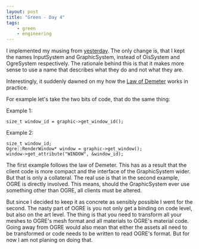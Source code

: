 ```yaml
---
layout: post
title: "Green - Day 4"
tags:
    - green
    - engineering   
---
```


I implemented my musing from [yesterday]. The only change is, that I kept the
names InputSystem and GraphicSystem, instead of OisSystem and OgreSystem 
respectively. The rationale behind this is that it makes more sense to use a
name that describes what they do and not what they are.

Interestingly, it suddenly dawned on my how the [Law of Demeter][lod] works in practice.

<!--more-->

For example let's take the two bits of code, that do the same thing:

Example 1:

    size_t window_id = graphic->get_window_id();
    
Example 2:

    size_t window_id;
    Ogre::RenderWindow* window = graphic->get_window();
    window->get_attribute("WINDOW", &window_id);
    
The first example follows the law of Demeter. This has as a result that the client
code is more compact and the interface of the GraphicSystem wider. But that
is only a collateral. The real use is that in the second example, OGRE is
directly involved. This means, should the GraphicSystem ever use something other
than OGRE, all clients must be altered.

But since I decided to keep it as concrete as sensibly possible I went for the
second. The nasty part of OGRE is you not only get a binding on code level, 
but also on the art level. The thing is that you need to transform all your meshes
to OGRE's mesh format and all materials to OGRE's material code. Going away
from OGRE would also mean that either the assets all need to be transformed
or code needs to be written to read OGRE's format. But for now I am not planing
on doing that.

[yesterday]: /2013/03/27/green-day3.html
[lod]: http://en.wikipedia.org/wiki/Law_of_Demeter

